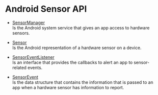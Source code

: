# Android Sensor API

* [SensorManager](http://developer.android.com/reference/android/hardware/SensorManager.html)  
  Is the Android system service that gives an app access to hardware sensors.


* [Sensor](http://developer.android.com/reference/android/hardware/Sensor.html)  
  Is the Android representation of a hardware sensor on a device.


* [SensorEventListener](http://developer.android.com/reference/android/hardware/SensorEventListener.html)  
  Is an interface that provides the callbacks to alert an app to sensor-related events.


* [SensorEvent](http://developer.android.com/reference/android/hardware/SensorEvent.html)  
  Is the data structure that contains the information that is passed to an app when a hardware sensor has information to report.
